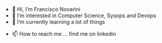 - 👋 Hi, I’m Francisco Novarini
- 👀 I’m interested in Computer Science, Sysops and Devops
- 🌱 I’m currently learning a lot of things
<!--- - 💞️ I’m looking to collaborate on ... --->
- 📫 How to reach me ... find me on linkedin

<!---
fnovarini/fnovarini is a ✨ special ✨ repository because its `README.md` (this file) appears on your GitHub profile.
You can click the Preview link to take a look at your changes.
--->
